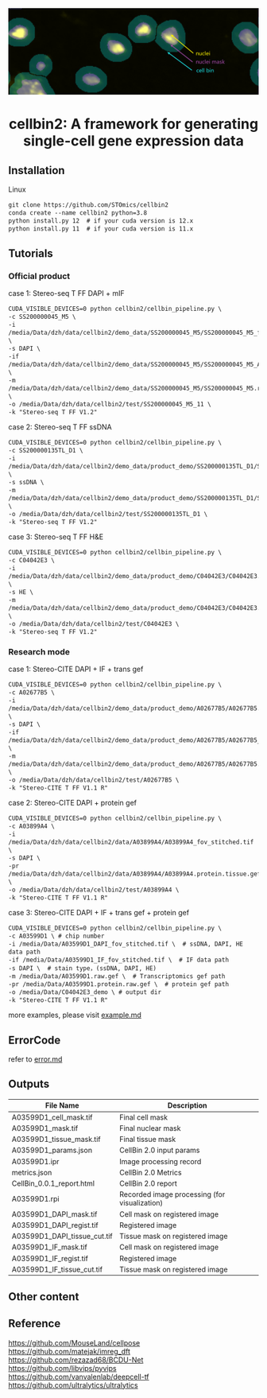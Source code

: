 <div align="center">
  <img src="docs/images/cellbin.png"><br/>
  <h1 align="center">
    cellbin2: A framework for generating single-cell gene expression data
  </h1>
</div>

## Installation
Linux
```shell
git clone https://github.com/STOmics/cellbin2
conda create --name cellbin2 python=3.8
python install.py 12  # if your cuda version is 12.x
python install.py 11  # if your cuda version is 11.x
```


## Tutorials

### Official product
case 1: 
Stereo-seq T FF
DAPI + mIF
```shell
CUDA_VISIBLE_DEVICES=0 python cellbin2/cellbin_pipeline.py \
-c SS200000045_M5 \
-i /media/Data/dzh/data/cellbin2/demo_data/SS200000045_M5/SS200000045_M5_fov_stitched.tif \
-s DAPI \
-if /media/Data/dzh/data/cellbin2/demo_data/SS200000045_M5/SS200000045_M5_ATP_IF_fov_stitched.tif,/media/Data/dzh/data/cellbin2/demo_data/SS200000045_M5/SS200000045_M5_CD31_IF_fov_stitched.tif,/media/Data/dzh/data/cellbin2/demo_data/SS200000045_M5/SS200000045_M5_NeuN_IF_fov_stitched.tif \
-m /media/Data/dzh/data/cellbin2/demo_data/SS200000045_M5/SS200000045_M5.raw.gef \
-o /media/Data/dzh/data/cellbin2/test/SS200000045_M5_11 \
-k "Stereo-seq T FF V1.2"
```
case 2: 
Stereo-seq T FF
ssDNA
```shell
CUDA_VISIBLE_DEVICES=0 python cellbin2/cellbin_pipeline.py \
-c SS200000135TL_D1 \
-i /media/Data/dzh/data/cellbin2/demo_data/product_demo/SS200000135TL_D1/SS200000135TL_D1.tif \
-s ssDNA \
-m /media/Data/dzh/data/cellbin2/demo_data/product_demo/SS200000135TL_D1/SS200000135TL_D1.raw.gef \
-o /media/Data/dzh/data/cellbin2/test/SS200000135TL_D1 \
-k "Stereo-seq T FF V1.2"
```
case 3: 
Stereo-seq T FF
H&E
```shell
CUDA_VISIBLE_DEVICES=0 python cellbin2/cellbin_pipeline.py \
-c C04042E3 \
-i /media/Data/dzh/data/cellbin2/demo_data/product_demo/C04042E3/C04042E3.tif \
-s HE \
-m /media/Data/dzh/data/cellbin2/demo_data/product_demo/C04042E3/C04042E3.raw.gef \
-o /media/Data/dzh/data/cellbin2/test/C04042E3 \
-k "Stereo-seq T FF V1.2"
```

### Research mode
case 1:
Stereo-CITE 
DAPI + IF + trans gef
```shell
CUDA_VISIBLE_DEVICES=0 python cellbin2/cellbin_pipeline.py \
-c A02677B5 \
-i /media/Data/dzh/data/cellbin2/demo_data/product_demo/A02677B5/A02677B5.tif \
-s DAPI \
-if /media/Data/dzh/data/cellbin2/demo_data/product_demo/A02677B5/A02677B5_IF.tif \
-m /media/Data/dzh/data/cellbin2/demo_data/product_demo/A02677B5/A02677B5.raw.gef \
-o /media/Data/dzh/data/cellbin2/test/A02677B5 \
-k "Stereo-CITE T FF V1.1 R"
```

case 2: 
Stereo-CITE
DAPI + protein gef
```shell
CUDA_VISIBLE_DEVICES=0 python cellbin2/cellbin_pipeline.py \
-c A03899A4 \
-i /media/Data/dzh/data/cellbin2/data/A03899A4/A03899A4_fov_stitched.tif \
-s DAPI \
-pr /media/Data/dzh/data/cellbin2/data/A03899A4/A03899A4.protein.tissue.gef \
-o /media/Data/dzh/data/cellbin2/test/A03899A4 \
-k "Stereo-CITE T FF V1.1 R"
```

case 3:
Stereo-CITE
DAPI + IF + trans gef + protein gef
```shell
CUDA_VISIBLE_DEVICES=0 python cellbin2/cellbin_pipeline.py \
-c A03599D1 \ # chip number
-i /media/Data/A03599D1_DAPI_fov_stitched.tif \  # ssDNA, DAPI, HE data path
-if /media/Data/A03599D1_IF_fov_stitched.tif \  # IF data path
-s DAPI \  # stain type，(ssDNA, DAPI, HE)
-m /media/Data/A03599D1.raw.gef \  # Transcriptomics gef path
-pr /media/Data/A03599D1.protein.raw.gef \  # protein gef path
-o /media/Data/C04042E3_demo \ # output dir
-k "Stereo-CITE T FF V1.1 R"
```

more examples, please visit [example.md](docs/v2/example.md)

## ErrorCode
refer to [error.md](docs/v2/error.md)


## Outputs

| File Name | Description |
| ---- | ---- |
| A03599D1_cell_mask.tif | Final cell mask |
| A03599D1_mask.tif | Final nuclear mask |
| A03599D1_tissue_mask.tif | Final tissue mask |
| A03599D1_params.json | CellBin 2.0 input params |
| A03599D1.ipr | Image processing record |
| metrics.json | CellBin 2.0 Metrics |
| CellBin_0.0.1_report.html | CellBin 2.0 report |
| A03599D1.rpi | Recorded image processing (for visualization) |
| A03599D1_DAPI_mask.tif | Cell mask on registered image |
| A03599D1_DAPI_regist.tif | Registered image |
| A03599D1_DAPI_tissue_cut.tif | Tissue mask on registered image |
| A03599D1_IF_mask.tif | Cell mask on registered image |
| A03599D1_IF_regist.tif | Registered image |
| A03599D1_IF_tissue_cut.tif | Tissue mask on registered image |


## Other content


## Reference
https://github.com/MouseLand/cellpose <br>
https://github.com/matejak/imreg_dft <br>
https://github.com/rezazad68/BCDU-Net <br>
https://github.com/libvips/pyvips <br>
https://github.com/vanvalenlab/deepcell-tf <br>
https://github.com/ultralytics/ultralytics <br>
